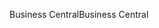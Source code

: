 <span data-ttu-id="288d9-101">Business Central</span><span class="sxs-lookup"><span data-stu-id="288d9-101">Business Central</span></span>
